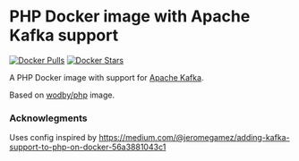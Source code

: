# PHP Docker image with Apache Kafka support

[![Docker Pulls](https://img.shields.io/docker/pulls/convivio/php-kafka.svg)](https://hub.docker.com/r/convivio/php-kafka)
[![Docker Stars](https://img.shields.io/docker/stars/convivio/php-kafka.svg)](https://hub.docker.com/r/convivio/php-kafka)

A PHP Docker image with support for [Apache Kafka](https://kafka.apache.org/).

Based on [wodby/php](https://hub.docker.com/r/wodby/php/) image.

### Acknowlegments

Uses config inspired by https://medium.com/@jeromegamez/adding-kafka-support-to-php-on-docker-56a3881043c1
